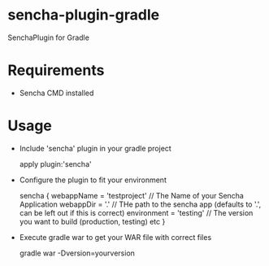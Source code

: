 sencha-plugin-gradle
====================

SenchaPlugin for Gradle

# Requirements
 - Sencha CMD installed

# Usage
 - Include 'sencha' plugin in your gradle project

 	apply plugin:'sencha'

 - Configure the plugin to fit your environment

 	sencha {
        webappName = 'testproject' // The Name of your Sencha Application
        webappDir = '.' // THe path to the sencha app (defaults to '.', can be left out if this is correct)
        environment = 'testing' // The version you want to build (production, testing) etc
    }
    
 - Execute gradle war to get your WAR file with correct files

 	gradle war -Dversion=yourversion
